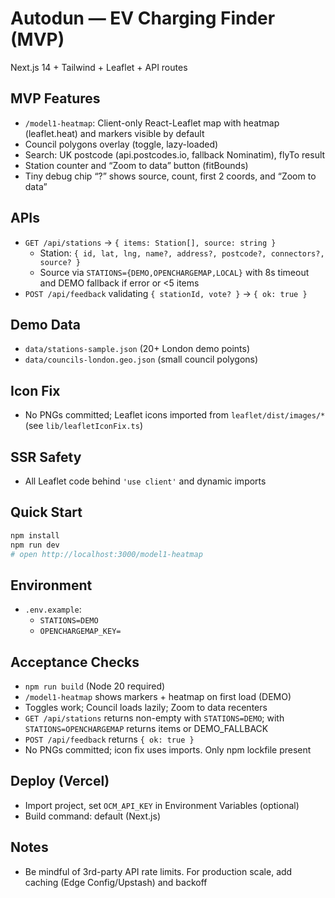
# Autodun — EV Charging Finder (MVP)
Next.js 14 + Tailwind + Leaflet + API routes

## MVP Features
- `/model1-heatmap`: Client-only React-Leaflet map with heatmap (leaflet.heat) and markers visible by default
- Council polygons overlay (toggle, lazy-loaded)
- Search: UK postcode (api.postcodes.io, fallback Nominatim), flyTo result
- Station counter and “Zoom to data” button (fitBounds)
- Tiny debug chip “?” shows source, count, first 2 coords, and “Zoom to data”

## APIs
- `GET /api/stations` → `{ items: Station[], source: string }`
	- Station: `{ id, lat, lng, name?, address?, postcode?, connectors?, source? }`
	- Source via `STATIONS={DEMO,OPENCHARGEMAP,LOCAL}` with 8s timeout and DEMO fallback if error or <5 items
- `POST /api/feedback` validating `{ stationId, vote? }` → `{ ok: true }`

## Demo Data
- `data/stations-sample.json` (20+ London demo points)
- `data/councils-london.geo.json` (small council polygons)

## Icon Fix
- No PNGs committed; Leaflet icons imported from `leaflet/dist/images/*` (see `lib/leafletIconFix.ts`)

## SSR Safety
- All Leaflet code behind `'use client'` and dynamic imports

## Quick Start
```bash
npm install
npm run dev
# open http://localhost:3000/model1-heatmap
```

## Environment
- `.env.example`:
	- `STATIONS=DEMO`
	- `OPENCHARGEMAP_KEY=`

## Acceptance Checks
- `npm run build` (Node 20 required)
- `/model1-heatmap` shows markers + heatmap on first load (DEMO)
- Toggles work; Council loads lazily; Zoom to data recenters
- `GET /api/stations` returns non-empty with `STATIONS=DEMO`; with `STATIONS=OPENCHARGEMAP` returns items or DEMO_FALLBACK
- `POST /api/feedback` returns `{ ok: true }`
- No PNGs committed; icon fix uses imports. Only npm lockfile present

## Deploy (Vercel)
- Import project, set `OCM_API_KEY` in Environment Variables (optional)
- Build command: default (Next.js)

## Notes
- Be mindful of 3rd-party API rate limits. For production scale, add caching (Edge Config/Upstash) and backoff

